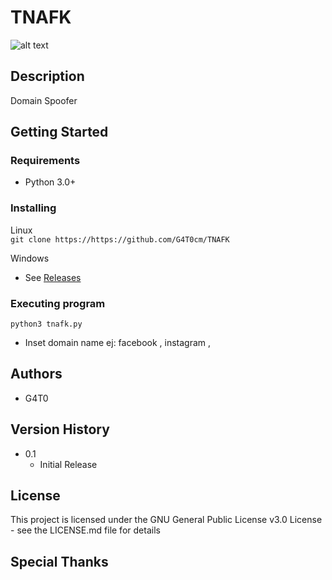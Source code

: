 # TNAFK

![alt text]([https://i.imgur.com/ta1wSdp.png](https://cdn.discordapp.com/attachments/563821752531288074/1098597106215813181/image.png))

## Description

Domain Spoofer

## Getting Started

### Requirements

* Python 3.0+

### Installing

 Linux  
```git clone https://https://github.com/G4T0cm/TNAFK```
  
Windows  
* See [Releases](https://github.com/G4T0cm/TNAFK/releases)

### Executing program

```
python3 tnafk.py
```
* Inset domain name ej: facebook , instagram ,

## Authors
* G4T0

## Version History
* 0.1
    * Initial Release

## License

This project is licensed under the GNU General Public License v3.0 License - see the LICENSE.md file for details

## Special Thanks


